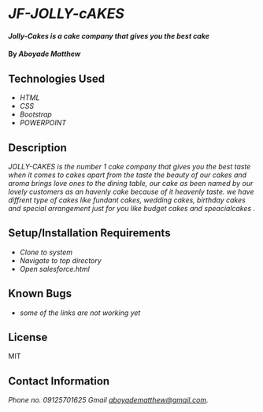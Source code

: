 # _JF-JOLLY-cAKES_

#### _Jolly-Cakes is a cake company that gives you the best cake_

#### By _**Aboyade Matthew**_

## Technologies Used

* _HTML_
* _CSS_
* _Bootstrap_
* _POWERPOINT_


## Description

_JOLLY-CAKES is the number 1 cake company that gives you the best taste when it comes to cakes apart from the taste the beauty of our cakes and aroma brings love ones to the dining table, our cake as been named by our lovely customers as an havenly cake because of it heavenly taste. we have diffrent type of cakes like fundant cakes, wedding cakes, birthday cakes and special arrangement just for you like budget cakes and speacialcakes ._

## Setup/Installation Requirements

* _Clone to system_
* _Navigate to top directory_
* _Open salesforce.html_

## Known Bugs

* _some of the links are not working yet_

## License
MIT

## Contact Information
_Phone no. 09125701625_  _Gmail aboyadematthew@gmail.com._